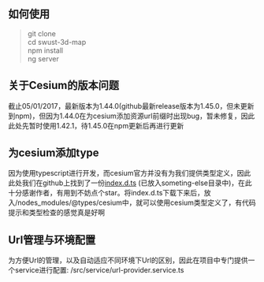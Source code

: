 ## 如何使用  
> git clone   
> cd swust-3d-map  
> npm install  
> ng server


## 关于Cesium的版本问题
  截止05/01/2017，最新版本为1.44.0(github最新release版本为1.45.0，但未更新到npm)，但因为1.44.0在为cesium添加资源url前缀时出现bug，暂未修复，因此此处先暂时使用1.42.1，待1.45.0在npm更新后再进行更新  

## 为cesium添加type  
  因为使用typescript进行开发，而cesium官方并没有为我们提供类型定义，因此此处我们在github上找到了一份[index.d.ts](https://github.com/laixiangran/cesium-typings) (已放入someting-else目录中)，在此十分感谢作者，有用到不妨点个star。将index.d.ts下载下来后，放入/nodes_modules/@types/cesium中，就可以使用cesium类型定义了，有代码提示和类型检查的感觉真是好啊  

## Url管理与环境配置
  为方便Url的管理，以及自动适应不同环境下Url的区别，因此在项目中专门提供一个service进行配置: /src/service/url-provider.service.ts  
